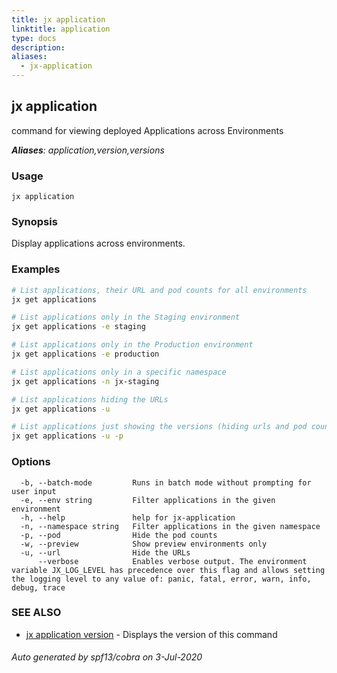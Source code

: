 ```yaml
---
title: jx application
linktitle: application
type: docs
description: 
aliases:
  - jx-application
---
```


## jx application

command for viewing deployed Applications across Environments

***Aliases**: application,version,versions*

### Usage

```
jx application
```

### Synopsis

Display applications across environments.

### Examples

  ```bash
  # List applications, their URL and pod counts for all environments
  jx get applications
  
  # List applications only in the Staging environment
  jx get applications -e staging
  
  # List applications only in the Production environment
  jx get applications -e production
  
  # List applications only in a specific namespace
  jx get applications -n jx-staging
  
  # List applications hiding the URLs
  jx get applications -u
  
  # List applications just showing the versions (hiding urls and pod counts)
  jx get applications -u -p

  ```
### Options

```
  -b, --batch-mode         Runs in batch mode without prompting for user input
  -e, --env string         Filter applications in the given environment
  -h, --help               help for jx-application
  -n, --namespace string   Filter applications in the given namespace
  -p, --pod                Hide the pod counts
  -w, --preview            Show preview environments only
  -u, --url                Hide the URLs
      --verbose            Enables verbose output. The environment variable JX_LOG_LEVEL has precedence over this flag and allows setting the logging level to any value of: panic, fatal, error, warn, info, debug, trace
```

### SEE ALSO

* [jx application version](jx-application_version)	 - Displays the version of this command

###### Auto generated by spf13/cobra on 3-Jul-2020
